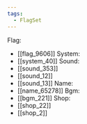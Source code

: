 ```yaml
---
tags:
  - FlagSet
---
```

Flag:
- [[flag_9606]]
System:
- [[system_40]]
Sound:
- [[sound_353]]
- [[sound_12]]
- [[sound_13]]
Name:
- [[name_65278]]
Bgm:
- [[bgm_221]]
Shop:
- [[shop_22]]
- [[shop_2]]
